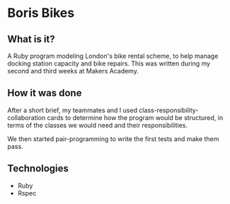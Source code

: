 Boris Bikes
======================

## What is it?
A Ruby program modeling London's bike rental scheme, to help manage docking station capacity and bike repairs. This was written during my second and third weeks at Makers Academy.

## How it was done

After a short brief, my teammates and I used class-responsibility-collaboration cards to determine how the program would be structured, in terms of the classes we would need and their responsibilities.

We then started pair-programming to write the first tests and make them pass.

## Technologies

- Ruby
- Rspec
